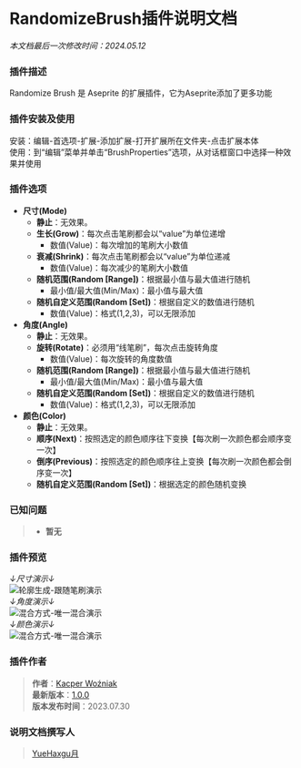 # RandomizeBrush插件说明文档
*本文档最后一次修改时间：2024.05.12*

### 插件描述
Randomize Brush 是 Aseprite 的扩展插件，它为Aseprite添加了更多功能

### 插件安装及使用
安装：编辑-首选项-扩展-添加扩展-打开扩展所在文件夹-点击扩展本体\
使用：到“编辑”菜单并单击“BrushProperties”选项，从对话框窗口中选择一种效果并使用

### 插件选项
- **尺寸(Mode)**
  - **静止**：无效果。
  - **生长(Grow)**：每次点击笔刷都会以“value”为单位递增
    - 数值(Value)：每次增加的笔刷大小数值
  - **衰减(Shrink)**：每次点击笔刷都会以“value”为单位递减
    - 数值(Value)：每次减少的笔刷大小数值
  - **随机范围(Random [Range])**：根据最小值与最大值进行随机
    - 最小值/最大值(Min/Max)：最小值与最大值
  - **随机自定义范围(Random [Set])**：根据自定义的数值进行随机
    - 数值(Value)：格式(1,2,3)，可以无限添加
- **角度(Angle)**
  - **静止**：无效果。
  - **旋转(Rotate)**：必须用“线笔刷”，每次点击旋转角度
    - 数值(Value)：每次旋转的角度数值
  - **随机范围(Random [Range])**：根据最小值与最大值进行随机
    - 最小值/最大值(Min/Max)：最小值与最大值
  - **随机自定义范围(Random [Set])**：根据自定义的数值进行随机
    - 数值(Value)：格式(1,2,3)，可以无限添加
- **颜色(Color)**
  - **静止**：无效果。
  - **顺序(Next)**：按照选定的颜色顺序往下变换【每次刷一次颜色都会顺序变一次】
  - **倒序(Previous)**：按照选定的颜色顺序往上变换【每次刷一次颜色都会倒序变一次】
  - **随机自定义范围(Random [Set])**：根据选定的颜色随机变换

### 已知问题
>- **暂无**

### 插件预览
*↓尺寸演示↓*\
![轮廓生成-跟随笔刷演示](https://img.itch.zone/aW1hZ2UvMjEzNTg5MS8xMjYzMzMzOC5naWY=/original/ZyxzQF.gif)  
*↓角度演示↓*\
![混合方式-唯一混合演示](https://img.itch.zone/aW1hZ2UvMjEzNTg5MS8xMjYzMzM3Mi5naWY=/original/5DlFqg.gif)  
*↓颜色演示↓*\
![混合方式-唯一混合演示](https://img.itch.zone/aW1hZ2UvMjEzNTg5MS8xMjYzMzM5NC5naWY=/original/SBiJpl.gif)  

### 插件作者
>**作者**：[Kacper Woźniak](https://thkaspar.itch.io/)\
>**最新版本**：[1.0.0](https://thkaspar.itch.io/randomize-brush/download/eyJleHBpcmVzIjoxNzE1NTAyMjI2LCJpZCI6MjEzNTg5MX0%3d.lp0CGeoG9CwUfmYjpssQ1CBIGjg%3d)\
>**版本发布时间**：2023.07.30

### 说明文档撰写人
>[YueHaxgu月](https://github.com/YueHaxgu)
